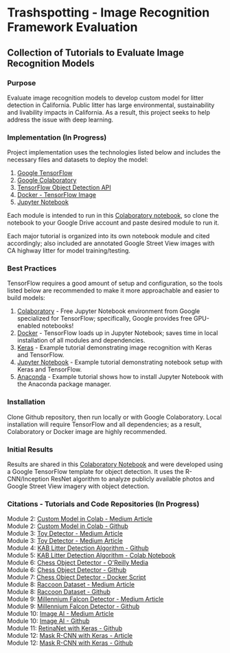 # Trashspotting - Image Recognition Framework Evaluation

## Collection of Tutorials to Evaluate Image Recognition Models

### Purpose

Evaluate image recognition models to develop custom model for litter detection in California. Public litter has large environmental, sustainability and livability impacts in California. As a result, this project seeks to help address the issue with deep learning.

### Implementation (In Progress)

Project implementation uses the technologies listed below and includes the necessary files and datasets to deploy the model:

1. [Google TensorFlow](https://www.tensorflow.org/)
2. [Google Colaboratory](https://colab.research.google.com/notebooks/welcome.ipynb)
3. [TensorFlow Object Detection API](https://github.com/tensorflow/models/tree/master/research/object_detection)
4. [Docker - TensorFlow Image](https://hub.docker.com/r/tensorflow/tensorflow/)
5. [Jupyter Notebook](https://jupyter.readthedocs.io/en/latest/install.html)

Each module is intended to run in this [Colaboratory notebook](https://colab.research.google.com/drive/1gy4IcA6Kmasez6TXu1NM6fR3YWdKKr1f), so clone the notebook to your Google Drive account and paste desired module to run it.

Each major tutorial is organized into its own notebook module and cited accordingly; also included are annotated Google Street View images with CA highway litter for model training/testing.

### Best Practices

TensorFlow requires a good amount of setup and configuration, so the tools listed below are recommended to make it more approachable and easier to build models:

1. [Colaboratory](https://colab.research.google.com/notebooks/welcome.ipynb) - Free Jupyter Notebook environment from Google specialized for TensorFlow; specifically, Google provides free GPU-enabled notebooks!
2. [Docker](https://hub.docker.com/r/tensorflow/tensorflow/) - TensorFlow loads up in Jupyter Notebook; saves time in local installation of all modules and dependencies.
3. [Keras](https://medium.com/nybles/create-your-first-image-recognition-classifier-using-cnn-keras-and-tensorflow-backend-6eaab98d14dd) - Example tutorial demonstrating image recognition with Keras and TensorFlow.
4. [Jupyter Notebook](https://medium.com/@margaretmz/anaconda-jupyter-notebook-tensorflow-and-keras-b91f381405f8) - Example tutorial demonstrating notebook setup with Keras and TensorFlow.
5. [Anaconda](https://medium.com/codingthesmartway-com-blog/getting-started-with-jupyter-notebook-for-python-4e7082bd5d46) - Example tutorial shows how to install Jupyter Notebook with the Anaconda package manager.

### Installation

Clone Github repository, then run locally or with Google Colaboratory. Local installation will require TensorFlow and all dependencies; as a result, Colaboratory or Docker image are highly recommended.

### Initial Results

Results are shared in this [Colaboratory Notebook](https://colab.research.google.com/drive/1eIptxz6tX-b5ISX_bTRW9PlHvf7AQYID) and were developed using a Google TensorFlow template for object detection. It uses the R-CNN/Inception ResNet algorithm to analyze publicly available photos and Google Street View imagery with object detection.

### Citations - Tutorials and Code Repositories (In Progress)

Module 2: [Custom Model in Colab - Medium Article](https://towardsdatascience.com/how-to-train-your-own-object-detector-with-tensorflows-object-detector-api-bec72ecfe1d9)\
Module 2: [Custom Model in Colab - Github](https://hackernoon.com/object-detection-in-google-colab-with-custom-dataset-5a7bb2b0e97e)\
Module 3: [Toy Detector - Medium Article](https://towardsdatascience.com/building-a-toy-detector-with-tensorflow-object-detection-api-63c0fdf2ac95)\
Module 3: [Toy Detector - Medium Article](https://github.com/walteryu/Deep-Learning/tree/master/tensorflow_toy_detector)\
Module 4: [KAB Litter Detection Algorithm - Github](https://github.com/isaychris/litter-detection-tensorflow)\
Module 5: [KAB Litter Detection Algorithm - Colab Notebook](https://github.com/isaychris/litter-detection-tensorflow)\
Module 6: [Chess Object Detector - O'Reilly Media](https://www.oreilly.com/ideas/object-detection-with-tensorflow)\
Module 6: [Chess Object Detector - Github](https://github.com/wagonhelm/TF_ObjectDetection_API)\
Module 7: [Chess Object Detector - Docker Script](https://www.oreilly.com/ideas/object-detection-with-tensorflow)\
Module 8: [Raccoon Dataset - Medium Article](https://towardsdatascience.com/how-to-train-your-own-object-detector-with-tensorflows-object-detector-api-bec72ecfe1d9)\
Module 8: [Raccoon Dataset - Github](https://github.com/datitran/raccoon_dataset)\
Module 9: [Millennium Falcon Detector - Medium Article](https://medium.freecodecamp.org/tracking-the-millenium-falcon-with-tensorflow-c8c86419225e)\
Module 9: [Millennium Falcon Detector - Github](https://github.com/bourdakos1/Custom-Object-Detection)\
Module 10: [Image AI - Medium Article](https://towardsdatascience.com/object-detection-with-10-lines-of-code-d6cb4d86f606)\
Module 10: [Image AI - Github](https://github.com/OlafenwaMoses/ImageAI/tree/master/imageai/Prediction)\
Module 11: [RetinaNet with Keras - Github](https://github.com/fizyr/keras-retinanet)\
Module 12: [Mask R-CNN with Keras - Article](https://www.dlology.com/blog/how-to-run-object-detection-and-segmentation-on-video-fast-for-free/)\
Module 12: [Mask R-CNN with Keras - Github](https://github.com/Tony607/colab-mask-rcnn)
